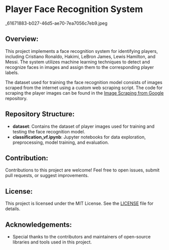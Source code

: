 # Player Face Recognition System

_61671883-b027-46d5-ae70-7ea7056c7eb9.jpeg

## Overview:
This project implements a face recognition system for identifying players, including Cristiano Ronaldo, Hakimi, LeBron James, Lewis Hamilton, and Messi. The system utilizes machine learning techniques to detect and recognize faces in images and assign them to the corresponding player labels.

The dataset used for training the face recognition model consists of images scraped from the internet using a custom web scraping script. The code for scraping the player images can be found in the [Image Scraping from Google](https://github.com/kounima-zakaria/Image_Scraping_from_google) repository.

## Repository Structure:
- **dataset**: Contains the dataset of player images used for training and testing the face recognition model.
- **classification_vf.ipynb**: Jupyter notebooks for data exploration, preprocessing, model training, and evaluation.

## Contribution:
Contributions to this project are welcome! Feel free to open issues, submit pull requests, or suggest improvements.

## License:
This project is licensed under the MIT License. See the [LICENSE](LICENSE) file for details.

## Acknowledgements:
- Special thanks to the contributors and maintainers of open-source libraries and tools used in this project.